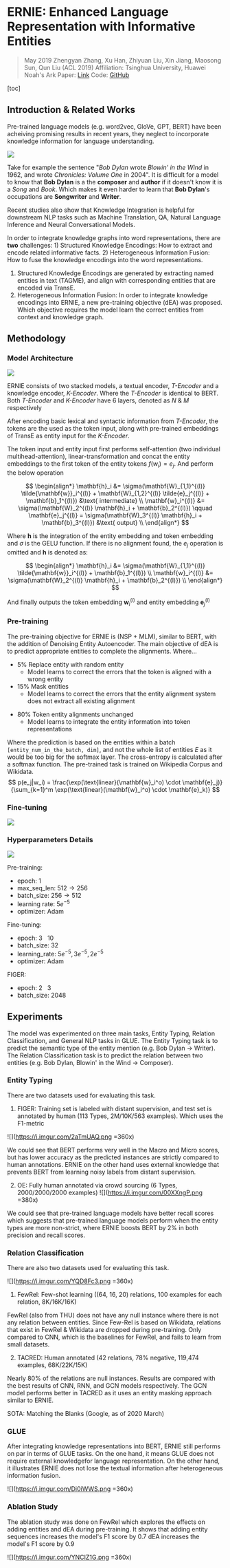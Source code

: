 # ERNIE: Enhanced Language Representation with Informative Entities
> May 2019
> Zhengyan Zhang, Xu Han, Zhiyuan Liu, Xin Jiang, Maosong Sun, Qun Liu (ACL 2019)
> Affiliation: Tsinghua University, Huawei Noah's Ark
> Paper: [Link](https://arxiv.org/abs/1905.07129)
> Code: [GitHub](https://github.com/thunlp/ERNIE)

[toc]

## Introduction & Related Works

Pre-trained language models (e.g. word2vec, GloVe, GPT, BERT) have been acheiving promising results in recent years, they neglect  to  incorporate  knowledge  information for language understanding.

![](https://i.imgur.com/AMB65UY.png)

Take for example the sentence "*Bob Dylan* wrote *Blowin' in the Wind* in 1962, and wrote *Chronicles: Volume One* in 2004". It is difficult for a model to know that **Bob Dylan** is a the **composer** and **author** if it doesn't know it is a *Song* and *Book*. Which makes it even harder to learn that **Bob Dylan**'s occupations are **Songwriter** and **Writer**.

Recent studies also show that Knowledge Integration is helpful for downstream NLP tasks such as Machine Translation, QA, Natural Language Inference and Neural Conversational Models.

In order to integrate knowledge graphs into word representations, there are **two** challenges: 1) Structured Knowledge Encodings: How to extract and encode related informative facts. 2) Heterogeneous Information Fusion: How to fuse the knowledge encodings into the word representations.

1) Structured Knowledge Encodings are generated by extracting named entities in text (TAGME), and align with corresponding entities that are encoded via TransE.
2) Heterogeneous Information Fusion: In order to integrate knowledge encodings into ERNIE, a new pre-training objective (dEA) was proposed. Which objective requires the model learn the correct entities from context and knowledge graph.

## Methodology

### Model Architecture

![](https://i.imgur.com/McUS2Zf.png)

ERNIE consists of two stacked models, a textual encoder, *T-Encoder* and a knowledge encoder, *K-Encoder*. Where the *T-Encoder* is identical to BERT. Both *T-Encoder* and *K-Encoder* have 6 layers, denoted as $N$ & $M$ respectively

After encoding basic lexical and syntactic information from *T-Encoder*, the tokens are the used as the token input, along with pre-trained embeddings of TransE as entity input for the *K-Encoder*.

The token input and entity input first performs self-attention (two individual multihead-attention), linear-transformation and concat the entity embeddings to the first token of the entity tokens $f(w_i) = e_j$. And perform the below operation

$$
\begin{align*}
\mathbf{h}_i &= \sigma(\mathbf{W}_{1,1}^{(l)} \tilde{\mathbf{w}}_i^{(l)} + \mathbf{W}_{1,2}^{(l)} \tilde{e}_j^{(l)} + \mathbf{b}_1^{(l)}) &\text{ intermediate} \\
\mathbf{w}_i^{(l)} &= \sigma(\mathbf{W}_2^{(l)} \mathbf{h}_i + \mathbf{b}_2^{(l)}) \qquad \mathbf{e}_j^{(l)} = \sigma(\mathbf{W}_3^{(l)} \mathbf{h}_i + \mathbf{b}_3^{(l)}) &\text{ output} \\
\end{align*}
$$

Where $\mathbf{h}$ is the integration of the entity embedding and token embedding and $\sigma$ is the GELU function. If there is no alignment found, the $e_j$ operation is omitted and $\mathbf{h}$ is denoted as:

$$
\begin{align*}
\mathbf{h}_i &= \sigma(\mathbf{W}_{1,1}^{(l)} \tilde{\mathbf{w}}_i^{(l)} + \mathbf{b}_1^{(l)}) \\
\mathbf{w}_i^{(l)} &= \sigma(\mathbf{W}_2^{(l)} \mathbf{h}_i + \mathbf{b}_2^{(l)}) \\
\end{align*}
$$

And finally outputs the token embedding $\mathbf{w}_i^{(l)}$ and entity embedding $\mathbf{e}_j^{(l)}$

### Pre-training

The pre-training objective for ERNIE is (NSP + MLM), similar to BERT, with the addition of Denoising Entity Autoencoder. The main objective of dEA is to predict appropriate entities to complete the alignments. Where...

- 5% Replace entity with random entity
  - Model learns to correct the errors that the token is aligned with a wrong entity
- 15% Mask entities
  - Model learns to correct the errors that the entity alignment system does not extract all existing alignment

<p style="page-break-before: always">

- 80% Token entity alignments unchanged
  - Model learns to integrate the entity information into token representations

Where the prediction is based on the entities within a batch `[entity_num_in_the_batch, dim]`, and not the whole list of entities $E$ as it would be too big for the softmax layer.
The cross-entropy is calculated after a softmax function. The pre-trained task is trained on Wikipedia Corpus and Wikidata.
$$
p(e_j|w_i) = \frac{\exp(\text{linear}(\mathbf{w}_i^o) \cdot \mathbf{e}_j)}{\sum_{k=1}^m \exp(\text{linear}(\mathbf{w}_i^o) \cdot \mathbf{e}_k)}
$$

### Fine-tuning

![](https://i.imgur.com/GBaD49h.png)

### Hyperparameters Details

![](https://i.imgur.com/4Duqxyh.png)

Pre-training:

- epoch: $1$
- max_seq_len: $512 \to 256$
- batch_size: $256 \to 512$
- learning rate: $5e^{-5}$
- optimizer: Adam

Fine-tuning:

- epoch: $3 \text{ ~ } 10$
- batch_size: $32$
- learning_rate: $5e^{-5}, 3e^{-5}, 2e^{-5}$
- optimizer: Adam

FIGER:

- epoch: $2 \text{ ~ } 3$
- batch_size: $2048$


## Experiments

The model was experimented on three main tasks, Entity Typing, Relation Classification, and General NLP tasks in GLUE. The Entity Typing task is to predict the semantic type of the entity mention (e.g. Bob Dylan $\to$ Writer). The Relation Classification task is to predict the relation between two entities (e.g. Bob Dylan, Blowin' in the Wind $\to$ Composer).

### Entity Typing

There are two datasets used for evaluating this task. 
1) FIGER: Training set is labeled with distant supervision, and test set is annotated by human (113 Types, 2M/10K/563 examples). Which uses the F1-metric

![](https://i.imgur.com/2aTmUAQ.png =360x)

We could see that BERT performs very well in the Macro and Micro scores, but has lower accuracy as the predicted instances are strictly compared to human annotations. ERNIE on the other hand uses external knowledge that prevents BERT from learning noisy labels from distant supervision.

2) OE: Fully human annotated via crowd sourcing (6 Types, 2000/2000/2000 examples)
![](https://i.imgur.com/00XXngP.png =380x)

We could see that pre-trained language models have better recall scores which suggests that pre-trained language models perform when the entity types are more non-strict, where ERNIE boosts BERT by 2% in both precision and recall scores.

<p style="page-break-before: always">

### Relation Classification

There are also two datasets used for evaluating this task. 

![](https://i.imgur.com/YQD8Fc3.png =360x)

1) FewRel: Few-shot learning ((64, 16, 20) relations, 100 examples for each relation, 8K/16K/16K)

FewRel (also from THU) does not have any null instance where there is not any relation between entities. Since Few-Rel is based on Wikidata, relations that exist in FewRel & Wikidata are dropped during pre-training. Only compared to CNN, which is the baselines for FewRel, and fails to learn from small datasets.

2) TACRED: Human annotated (42 relations, 78% negative, 119,474 examples, 68K/22K/15K)

Nearly 80% of the relations are null instances. Results are compared with the best results of CNN, RNN, and GCN models respectively. The GCN model performs better in TACRED as it uses an entity masking approach similar to ERNIE.

SOTA: Matching the Blanks (Google, as of 2020 March)

### GLUE

After integrating knowledge representations into BERT, ERNIE still performs on par in terms of GLUE tasks. On the one  hand, it means GLUE does not require external knowledgefor language representation. On the other hand, it illustrates ERNIE does not lose the textual information after heterogeneous information fusion.

![](https://i.imgur.com/Di0iWWS.png =360x)

### Ablation Study

The ablation study was done on FewRel which explores the effects on adding entities and dEA during pre-training. It shows that adding entity sequences increases the model's F1 score by 0.7 dEA increases the model's F1 score by 0.9

![](https://i.imgur.com/YNCIZ1G.png =360x)